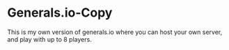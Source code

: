 # Generals.io-Copy
This is my own version of generals.io where you can host your own server, and play with up to 8 players.
